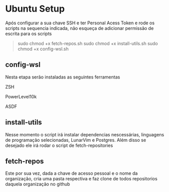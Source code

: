 # Ubuntu Setup 
Após configurar a sua chave SSH e ter Personal Acess Token e rode os scripts na sequencia indicada, não esqueça de adicionar permissão de escrita para os scripts  

> sudo chmod +x fetch-repos.sh
> sudo chmod +x install-utils.sh
> sudo chmod +x config-wsl.sh

## config-wsl

Nesta etapa serão instaladas as seguintes ferramentas 

ZSH

PowerLevel10k

ASDF

## install-utils

Nesse momento o script irá instalar dependencias nescessárias, linguagens de programação selecionadas, LunarVim e Postgres. Além disso se desejado ele irá rodar o script de fetch-repositories

## fetch-repos

Este por sua vez, dada a chave de acesso pessoal e o nome da organização, cria uma pasta respectiva e faz clone de todos repositorios daquela organização no github



